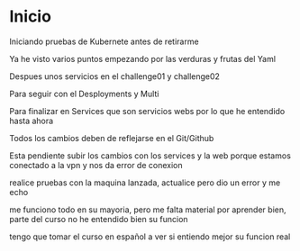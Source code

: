 # Inicio

Iniciando pruebas de Kubernete antes de retirarme

Ya he visto varios puntos
empezando por las verduras y frutas del Yaml

Despues unos servicios en el challenge01 y challenge02

Para seguir con el Desployments y Multi

Para finalizar en Services que son servicios webs por lo que he entendido hasta ahora

Todos los cambios deben de reflejarse en el Git/Github

Esta pendiente subir los cambios con los services y la web porque estamos conectado a la vpn y nos da error de conexion

realice pruebas con la maquina lanzada, actualice pero dio un error y me echo

me funciono todo en su mayoria, pero me falta material por aprender bien, parte del curso no he entendido bien su funcion

tengo que tomar el curso en español a ver si entiendo mejor su funcion real